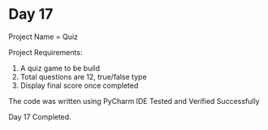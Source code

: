 # Day 17

Project Name = Quiz

Project Requirements:
1) A quiz game to be build
2) Total questions are 12, true/false type
3) Display final score once completed

The code was written using PyCharm IDE
Tested and Verified Successfully

Day 17 Completed.